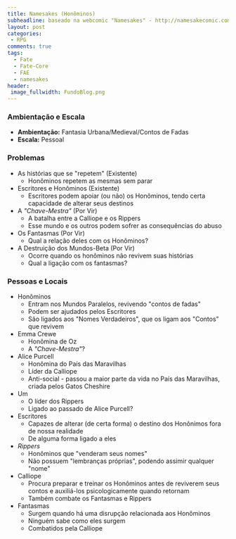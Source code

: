 ```yaml
---
title: Namesakes (Honôminos) 
subheadline: baseado na webcomic "Namesakes" - http://namesakecomic.com
layout: post
categories:
 - RPG
comments: true
tags:
  - Fate
  - Fate-Core
  - FAE
  - namesakes
header:
 image_fullwidth: FundoBlog.png
---
```


### Ambientação e Escala

- **Ambientação:** Fantasia Urbana/Medieval/Contos de Fadas
- **Escala:** Pessoal

### Problemas

- As histórias que se "repetem" (Existente)
   - Honôminos repetem as mesmas sem parar
- Escritores e Honôminos (Existente)
   - Escritores podem apoiar (ou não) os Honôminos, tendo certa capacidade de alterar seus destinos
- A *"Chave-Mestra"* (Por Vir)
   - A batalha entre a Calliope e os Rippers
   - Esse mundo e os outros podem sofrer as consequências do abuso
- Os Fantasmas (Por Vir)
   - Qual a relação deles com os Honôminos?
- A Destruição dos Mundos-Beta (Por Vir)
   - Ocorre quando os honôminos não revivem suas histórias
   - Qual a ligação com os fantasmas?
   
### Pessoas e Locais

- Honôminos
  - Entram nos Mundos Paralelos, revivendo "contos de fadas"
  - Podem ser ajudados pelos Escritores
  - São ligados aos "Nomes Verdadeiros", que os ligam aos "Contos" que revivem
- Emma Crewe
  - Honômina de Oz
  - A *"Chave-Mestra"*?
- Alice Purcell
  - Honômina do País das Maravilhas
  - Líder da Calliope
  - Anti-social - passou a maior parte da vida no País das Maravilhas, criada pelos Gatos Cheshire
- Um
  - O líder dos Rippers
  - Ligado ao passado de Alice Purcell?
- Escritores
   - Capazes de alterar (de certa forma) o destino dos Honônimos fora de nossa realidade
   - De alguma forma ligado a eles
- *Rippers*
  - Honôminos que "venderam seus nomes"
  - Não possuem "lembranças próprias", podendo assimir qualquer "nome"
- Calliope
   - Procura preparar e treinar os Honôminos antes de reviverem seus contos e auxiliá-los psicologicamente quando retornam
   - Também combate os Fantasmas e Rippers
- Fantasmas
  - Surgem quando há uma disrupção relacionada aos Honôminos
  - Ninguém sabe como eles surgem
  - Combatidos pela Calliope

